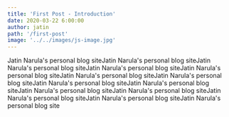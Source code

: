 ```yaml
---
title: 'First Post - Introduction'
date: 2020-03-22 6:00:00
author: jatin
path: '/first-post'
image: '../../images/js-image.jpg'
---
```


Jatin Narula's personal blog siteJatin Narula's personal blog siteJatin Narula's personal blog siteJatin Narula's personal blog siteJatin Narula's personal blog siteJatin Narula's personal blog siteJatin Narula's personal blog siteJatin Narula's personal blog siteJatin Narula's personal blog siteJatin Narula's personal blog siteJatin Narula's personal blog siteJatin Narula's personal blog siteJatin Narula's personal blog siteJatin Narula's personal blog site
